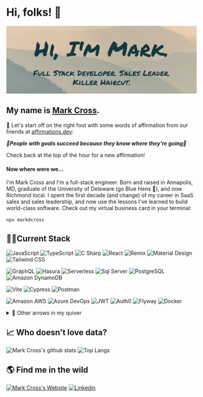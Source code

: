 # Hi, folks! 👋

[![Mark's GitHub Banner](./assets/banner2.png)](https://markdcross.dev)

## My name is [Mark Cross](https://markdcross.dev).

🧘 Let's start off on the right foot with some words of affirmation from our friends at [affirmations.dev](https://www.affirmations.dev/):

**_🌟People with goals succeed because they know where they’re going🌟_**

Check back at the top of the hour for a new affirmation!

#### Now where were we...

I'm Mark Cross and I'm a full-stack engineer. Born and raised in Annapolis, MD, graduate of the University of Delaware (go Blue Hens 🐓), and now Richmond local. I spent the first decade (and change) of my career in SaaS sales and sales leadership, and now use the lessons I've learned to build world-class software. Check out my virtual business card in your terminal:

```
npx markdcross
```

## <g-emoji class="g-emoji" alias="man_technologist" fallback-src="https://github.githubassets.com/images/icons/emoji/unicode/1f468-1f4bb.png">👨‍💻</g-emoji>Current Stack

![JavaScript](https://img.shields.io/badge/Code-JavaScript-informational?style=flat&logo=javascript&logoColor=F2D5BB&color=F2D5BB&labelColor=163840)
![TypeScript](https://img.shields.io/badge/Code-TypeScript-informational?style=flat&logo=typescript&logoColor=F2D5BB&color=F2D5BB&labelColor=163840)
![C Sharp](https://img.shields.io/badge/Code-C%23-informational?style=flat&logo=csharp&logoColor=F2D5BB&color=F2D5BB&labelColor=163840)
![React](https://img.shields.io/badge/Code-React-informational?style=flat&logo=React&logoColor=F2D5BB&color=F2D5BB&labelColor=163840)
![Remix](https://img.shields.io/badge/Code-Remix-informational?style=flat&logo=Remix&logoColor=F2D5BB&color=F2D5BB&labelColor=163840)
![Material Design](https://img.shields.io/badge/Style-Material%20Design-informational?style=flat&logo=materialdesign&logoColor=F2D5BB&color=F2D5BB&labelColor=163840)
![Tailwind CSS](https://img.shields.io/badge/Style-TailWind%20CSS-informational?style=flat&logo=tailwindcss&logoColor=F2D5BB&color=F2D5BB&labelColor=163840)

![GraphQL](https://img.shields.io/badge/Tools-GraphQL-informational?style=flat&logo=graphql&logoColor=F2D5BB&color=F2D5BB&labelColor=163840)
![Hasura](https://img.shields.io/badge/Tools-Hasura-informational?style=flat&logo=hasura&logoColor=F2D5BB&color=F2D5BB&labelColor=163840)
![Serverless](https://img.shields.io/badge/Tools-Serverless-informational?style=flat&logo=serverless&logoColor=F2D5BB&color=F2D5BB&labelColor=163840)
![Sql Server](https://img.shields.io/badge/Data-SQL%20Server-informational?style=flat&logo=mysql&logoColor=F2D5BB&color=F2D5BB&labelColor=163840)
![PostgreSQL](https://img.shields.io/badge/Data-PostgreSQL-informational?style=flat&logo=postgresql&logoColor=F2D5BB&color=F2D5BB&labelColor=163840)
![Amazon DynamoDB](https://img.shields.io/badge/Data-DynamoDB-informational?style=flat&logo=amazondynamodb&logoColor=F2D5BB&color=F2D5BB&labelColor=163840)

![Vite](https://img.shields.io/badge/Test-Vite-informational?style=flat&logo=vite&logoColor=F2D5BB&color=F2D5BB&labelColor=163840)
![Cypress](https://img.shields.io/badge/Test-Cypress-informational?style=flat&logo=cypress&logoColor=F2D5BB&color=F2D5BB&labelColor=163840)
![Postman](https://img.shields.io/badge/Test-Postman-informational?style=flat&logo=postman&logoColor=F2D5BB&color=F2D5BB&labelColor=163840)

![Amazon AWS](https://img.shields.io/badge/Tools-Amazon%20AWS-informational?style=flat&logo=amazonaws&logoColor=F2D5BB&color=F2D5BB&labelColor=163840)
![Azure DevOps](https://img.shields.io/badge/Tools-Azure%20DevOps-informational?style=flat&logo=azuredevops&logoColor=F2D5BB&color=F2D5BB&labelColor=163840)
![JWT](https://img.shields.io/badge/Tools-JSON%20Web%20Tokens-informational?style=flat&logo=jsonwebtokens&logoColor=F2D5BB&color=F2D5BB&labelColor=163840)
![Auth0](https://img.shields.io/badge/Tools-Auth0-informational?style=flat&logo=auth0&logoColor=F2D5BB&color=F2D5BB&labelColor=163840)
![Flyway](https://img.shields.io/badge/Tools-Flyway-informational?style=flat&logo=flyway&logoColor=F2D5BB&color=F2D5BB&labelColor=163840)
![Docker](https://img.shields.io/badge/Tools-Docker-informational?style=flat&logo=docker&logoColor=F2D5BB&color=F2D5BB&labelColor=163840)

<details>
<summary>🏹 Other arrows in my quiver </summary>

![AWS Lambda](https://img.shields.io/badge/AWS-Lambda-informational?style=flat&logo=awslambda&logoColor=F2D5BB&color=F2D5BB&labelColor=163840)
![Amazon API Gateway](https://img.shields.io/badge/AWS-API%20Gateway-informational?style=flat&logo=amazonapigateway&logoColor=F2D5BB&color=F2D5BB&labelColor=163840)
![Amazon CloudWatch](https://img.shields.io/badge/AWS-CloudWatch-informational?style=flat&logo=amazoncloudwatch&logoColor=F2D5BB&color=F2D5BB&labelColor=163840)
![Amazon S3](https://img.shields.io/badge/AWS-S3-informational?style=flat&logo=amazons3&logoColor=F2D5BB&color=F2D5BB&labelColor=163840)
![Amazon OpenSearch](https://img.shields.io/badge/AWS-OpeSearch-informational?style=flat&logo=opensearch&logoColor=F2D5BB&color=F2D5BB&labelColor=163840)
![Amazon SQS](https://img.shields.io/badge/AWS-SQS-informational?style=flat&logo=amazonsqs&logoColor=F2D5BB&color=F2D5BB&labelColor=163840)
![Amazon EC2](https://img.shields.io/badge/AWS-EC2-informational?style=flat&logo=amazonec2&logoColor=F2D5BB&color=F2D5BB&labelColor=163840)

![jQuery](https://img.shields.io/badge/Code-jQuery-informational?style=flat&logo=jQuery&logoColor=F2D5BB&color=F2D5BB&labelColor=163840)
![HTML](https://img.shields.io/badge/Code-HTML-informational?style=flat&logo=html5&logoColor=F2D5BB&color=F2D5BB&labelColor=163840)
![CSS](https://img.shields.io/badge/Code-CSS-informational?style=flat&logo=css3&logoColor=F2D5BB&Color=F2D5BB&color=F2D5BB&labelColor=163840)
![Bootstrap](https://img.shields.io/badge/Style-Bootstrap-informational?style=flat&logo=bootstrap&logoColor=F2D5BB&color=F2D5BB&labelColor=163840)
![Bulma](https://img.shields.io/badge/Style-Bulma-informational?style=flat&logo=Bulma&logoColor=F2D5BB&color=F2D5BB&labelColor=163840)
![Lit](https://img.shields.io/badge/Style-Lit-informational?style=flat&logo=lit&logoColor=F2D5BB&color=F2D5BB&labelColor=163840)
![Handlebars](https://img.shields.io/badge/Code-Handlebars-informational?style=flat&logo=handlebarsdotjs&logoColor=F2D5BB&color=F2D5BB&labelColor=163840)
![EJS](https://img.shields.io/badge/Code-EJS-informational?style=flat&logo=ejs-js&logoColor=F2D5BB&color=F2D5BB&labelColor=163840)
![Jest](https://img.shields.io/badge/Test-Jest-informational?style=flat&logo=Jest&logoColor=F2D5BB&color=F2D5BB&labelColor=163840)

![Node](https://img.shields.io/badge/Code-Node.js-informational?style=flat&logo=node.js&logoColor=F2D5BB&color=F2D5BB&labelColor=163840)
![Express.js](https://img.shields.io/badge/Code-Express.js-informational?style=flat&logo=express&logoColor=F2D5BB&color=F2D5BB&labelColor=163840)
![Firebase](https://img.shields.io/badge/Tools-Firebase-informational?style=flat&logo=Firebase&logoColor=F2D5BB&color=F2D5BB&labelColor=163840)
![Electron](https://img.shields.io/badge/Tools-Electron-informational?style=flat&logo=electron&logoColor=F2D5BB&color=F2D5BB&labelColor=163840)
![MySQL](https://img.shields.io/badge/Data-MySQL-informational?style=flat&logo=mysql&logoColor=F2D5BB&color=F2D5BB&labelColor=163840)
![Sequelize](https://img.shields.io/badge/Tools-Sequelize-informational?style=flat&logo=sequelize&logoColor=F2D5BB&color=F2D5BB&labelColor=163840)
![MongoDB](https://img.shields.io/badge/Database-MongoDB-informational?style=flat&logo=mongodb&logoColor=F2D5BB&color=F2D5BB&labelColor=163840)
![Mongoose](https://img.shields.io/badge/Tools-mongoose-informational?style=flat&logo=mongoose&logoColor=F2D5BB&color=F2D5BB&labelColor=163840)
![Webpack](https://img.shields.io/badge/Tools-Webpack-informational?style=flat&logo=webpack&logoColor=F2D5BB&color=F2D5BB&labelColor=163840)
![NPM](https://img.shields.io/badge/Tools-NPM-informational?style=flat&logo=NPM&logoColor=F2D5BB&color=F2D5BB&labelColor=163840)

![Github](https://img.shields.io/badge/Tools-GitHub-informational?style=flat&logo=Github&logoColor=F2D5BB&color=F2D5BB&labelColor=163840)
![Heroku](https://img.shields.io/badge/Tools-Heroku-informational?style=flat&logo=Heroku&logoColor=F2D5BB&color=F2D5BB&labelColor=163840)
![Netlify](https://img.shields.io/badge/Tools-Netlify-informational?style=flat&logo=Netlify&logoColor=F2D5BB&color=F2D5BB&labelColor=163840)
![DigitalOcean](https://img.shields.io/badge/Tools-DigitalOcean-informational?style=flat&logo=digitalocean&logoColor=F2D5BB&color=F2D5BB&labelColor=163840)
![Figma](https://img.shields.io/badge/Tools-Figma-informational?style=flat&logo=figma&logoColor=F2D5BB&color=F2D5BB&labelColor=163840)

</details>

## 📈 Who doesn't love data?

![Mark Cross's github stats](https://github-readme-stats.vercel.app/api?username=markdcross&show_icons=true&title_color=F2D5BB&icon_color=F2D5BB&text_color=F2D5BB&bg_color=163840&hide_border=true)
![Top Langs](https://github-readme-stats.vercel.app/api/top-langs/?username=markdcross&title_color=F2D5BB&icon_color=F2D5BB&text_color=F2D5BB&bg_color=163840&hide_border=true&layout=compact)

## 🌎 Find me in the wild

[![Mark Cross's Website](https://img.icons8.com/bubbles/50/000000/domain.png)](https://markdcross.dev) [![Linkedin](https://img.icons8.com/officel/40/000000/linkedin.png)](https://www.linkedin.com/in/markdcross/)

<!--
**markdcross/markdcross** is a ✨ _special_ ✨ repository because its `README.md` (this file) appears on your GitHub profile.
<img src=""/>